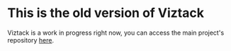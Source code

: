 # This is the old version of Viztack
Viztack is a work in progress right now, you can access the main project's repository [here](https://github.com/marc-dantas/viztack).
